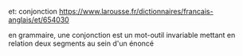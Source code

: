 et: conjonction https://www.larousse.fr/dictionnaires/francais-anglais/et/654030

en grammaire, une conjonction est un mot-outil invariable mettant en relation deux segments au sein d'un énoncé
